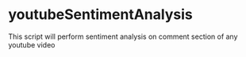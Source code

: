 # youtubeSentimentAnalysis
This script will perform sentiment analysis on comment section of any youtube video
